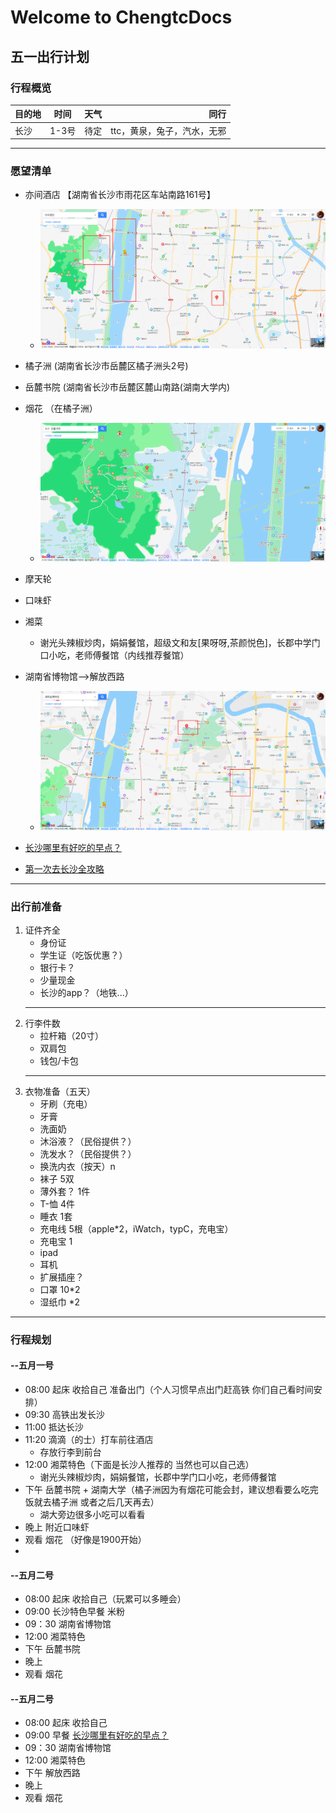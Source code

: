 # Welcome to ChengtcDocs

## 五一出行计划

### 行程概览
目的地|时间|天气|同行
--|:--:|--:|--:
长沙|1-3号|待定|ttc，黄泉，兔子，汽水，无邪

---
### 愿望清单
 - 亦间酒店 【湖南省长沙市雨花区车站南路161号】
    -  <img src="./images/2.png" alt="亦间酒店" style="zoom:50%;" />
 - 橘子洲 (湖南省长沙市岳麓区橘子洲头2号)
 - 岳麓书院 (湖南省长沙市岳麓区麓山南路(湖南大学内)
 - 烟花 （在橘子洲）
    - <img src="./images/1.png" alt="岳麓书院" style="zoom:50%;" />
 - 摩天轮
 - 口味虾 
 - 湘菜 
    - 谢光头辣椒炒肉，娟娟餐馆，超级文和友[果呀呀,茶颜悦色]，长郡中学门口小吃，老师傅餐馆（内线推荐餐馆）
 - 湖南省博物馆-->解放西路
    - <img src="./images/3.png" alt="湖南省博物馆" style="zoom:50%;" />

 - [长沙哪里有好吃的早点？](https://www.zhihu.com/question/54173439)

 - [第一次去长沙全攻略](https://m.mafengwo.cn/mmobile/guidepolymeric/detail?id=1110000008477146461)
 ---
### 出行前准备
<!--  -->
1. 证件齐全
    - 身份证
    - 学生证（吃饭优惠？）
    - 银行卡？ 
    - 少量现金
    - 长沙的app？（地铁...）
    ***
2. 行李件数
    - 拉杆箱（20寸）
    - 双肩包
    - 钱包/卡包
    ***
3. 衣物准备（五天）
    - 牙刷（充电）
    - 牙膏
    - 洗面奶 
    - 沐浴液？（民俗提供？）
    - 洗发水？（民俗提供？）
    - 换洗内衣（按天）n
    - 袜子 5双
    - 薄外套？ 1件
    - T-恤 4件
    - 睡衣 1套
    - 充电线 5根（apple*2，iWatch，typC，充电宝）
    - 充电宝 1
    - ipad
    - 耳机
    - 扩展插座？
    - 口罩 10*2
    - 湿纸巾 *2
---
### 行程规划
#### --五月一号
- 08:00 起床 收拾自己 准备出门（个人习惯早点出门赶高铁 你们自己看时间安排）  
- 09:30 高铁出发长沙
- 11:00 抵达长沙
- 11:20 滴滴（的士）打车前往酒店
    - 存放行李到前台
- 12:00 湘菜特色（下面是长沙人推荐的 当然也可以自己选）
    - 谢光头辣椒炒肉，娟娟餐馆，长郡中学门口小吃，老师傅餐馆
- 下午 岳麓书院 + 湖南大学（橘子洲因为有烟花可能会封，建议想看要么吃完饭就去橘子洲 或者之后几天再去）
    - 湖大旁边很多小吃可以看看
- 晚上 附近口味虾
- 观看 烟花 （好像是1900开始）
- 
#### --五月二号
- 08:00 起床 收拾自己（玩累可以多睡会）
- 09:00 长沙特色早餐 米粉
- 09：30 湖南省博物馆
- 12:00 湘菜特色
- 下午 岳麓书院
- 晚上 
- 观看 烟花
#### --五月二号
- 08:00 起床 收拾自己
- 09:00 早餐 [长沙哪里有好吃的早点？](https://www.zhihu.com/question/54173439)
- 09：30 湖南省博物馆
- 12:00 湘菜特色
- 下午 解放西路
- 晚上 
- 观看 烟花
